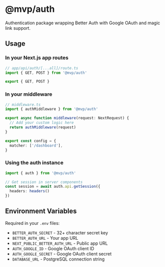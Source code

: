# @mvp/auth

Authentication package wrapping Better Auth with Google OAuth and magic link support.

## Usage

### In your Next.js app routes

```typescript
// app/api/auth/[...all]/route.ts
import { GET, POST } from '@mvp/auth'

export { GET, POST }
```

### In your middleware

```typescript
// middleware.ts
import { authMiddleware } from '@mvp/auth'

export async function middleware(request: NextRequest) {
  // Add your custom logic here
  return authMiddleware(request)
}

export const config = {
  matcher: ['/dashboard'],
}
```

### Using the auth instance

```typescript
import { auth } from '@mvp/auth'

// Get session in server components
const session = await auth.api.getSession({
  headers: headers()
})
```

## Environment Variables

Required in your `.env` files:
- `BETTER_AUTH_SECRET` - 32+ character secret key
- `BETTER_AUTH_URL` - Your app URL
- `NEXT_PUBLIC_BETTER_AUTH_URL` - Public app URL  
- `AUTH_GOOGLE_ID` - Google OAuth client ID
- `AUTH_GOOGLE_SECRET` - Google OAuth client secret
- `DATABASE_URL` - PostgreSQL connection string 
